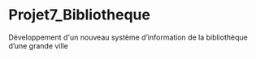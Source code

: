 # Projet7_Bibliotheque
Développement d'un nouveau système d’information de la bibliothèque d’une grande ville

